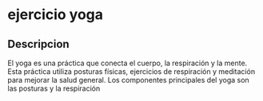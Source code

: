 # ejercicio yoga

## Descripcion
El yoga es una práctica que conecta el cuerpo, la respiración y la mente. Esta práctica utiliza posturas físicas, ejercicios de respiración y meditación para mejorar la salud general. Los componentes principales del yoga son las posturas y la respiración
